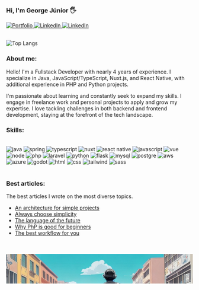### Hi, I'm George Júnior 🖐️

<div>
    <a href="https://portfolio-georgejrdev.vercel.app/" target="_blank">
        <img src="https://img.shields.io/badge/Portfolio-0DBD8B?style=for-the-badge&logo=About.me&logoColor=white" alt="Portfolio">
    </a>
    <a href="https://portfolio-georgejrdev.vercel.app/blog" target="_blank">
        <img src="https://img.shields.io/badge/Blog-FF2222?style=for-the-badge&logo=blogger&logoColor=white" alt="LinkedIn">
    </a>
    <a href="https://www.linkedin.com/in/george-j%C3%BAnior-b26776268" target="_blank">
        <img src="https://img.shields.io/badge/LinkedIn-0077B5?style=for-the-badge&logo=linkedin&logoColor=white" alt="LinkedIn">
    </a>
</div>

<br>

![Top Langs](https://github-readme-stats.vercel.app/api/top-langs/?username=georgejrdev&layout=compact&theme=dracula&hide=css,jupyter%20notebook,html)

### About me:

Hello! I'm a Fullstack Developer with nearly 4 years of experience. I specialize in Java, JavaScript/TypeScript, Nuxt.js, and React Native, with additional experience in PHP and Python projects.

I'm passionate about learning and constantly seek to expand my skills. I engage in freelance work and personal projects to apply and grow my expertise. I love tackling challenges in both backend and frontend development, staying at the forefront of the tech landscape.


### Skills:

<div style="display: inline_block"><br/> 
    <img margin="5" alt="java" src="https://img.shields.io/badge/Java-ED8B00?style=for-the-badge&logo=openjdk&logoColor=white"/>
    <img margin="5" alt="spring" src="https://img.shields.io/badge/Spring-6DB33F?style=for-the-badge&logo=spring&logoColor=white"/>
    <img margin="5" alt="typescript" src="https://img.shields.io/badge/TypeScript-007ACC?style=for-the-badge&logo=typescript&logoColor=white"/>
    <img margin="5" alt="nuxt" src="https://img.shields.io/badge/Nuxt-002E3B?style=for-the-badge&logo=nuxtdotjs&logoColor=#00DC82"/>
    <img margin="5" alt="react native" src="https://img.shields.io/badge/React_Native-20232A?style=for-the-badge&logo=react&logoColor=61DAFB"/>
    <img margin="5" alt="javascript" src="https://img.shields.io/badge/JavaScript-F7DF1E?style=for-the-badge&logo=javascript&logoColor=black"/>
    <img margin="5" alt="vue" src="https://img.shields.io/badge/Vue.js-35495E?style=for-the-badge&logo=vue.js&logoColor=4FC08D"/>
    <img margin="5" alt="node" src="https://img.shields.io/badge/Node.js-43853D?style=for-the-badge&logo=node.js&logoColor=white"/>
    <img margin="5" alt="php" src="https://img.shields.io/badge/PHP-777BB4?style=for-the-badge&logo=php&logoColor=white"/>
    <img margin="5" alt="laravel" src="https://img.shields.io/badge/Laravel-FF2D20?style=for-the-badge&logo=laravel&logoColor=white"/>
    <img margin="5" alt="python" src="https://img.shields.io/badge/Python-14354C?style=for-the-badge&logo=python&logoColor=white"/>
    <img margin="5" alt="flask" src="https://img.shields.io/badge/Flask-000000?style=for-the-badge&logo=flask&logoColor=white"/>
    <img margin="5" alt="mysql" src="https://img.shields.io/badge/MySQL-0000A0?style=for-the-badge&logo=mysql&logoColor=white"/>
    <img margin="5" alt="postgre" src="https://img.shields.io/badge/PostgreSQL-316192?style=for-the-badge&logo=postgresql&logoColor=white"/>
    <img margin="5" alt="aws" src="https://img.shields.io/badge/Amazon_AWS-232F3E?style=for-the-badge&logo=amazon-aws&logoColor=white"/>
    <img margin="5" alt="azure" src="https://img.shields.io/badge/Microsoft_Azure-0089D6?style=for-the-badge&logo=microsoft-azure&logoColor=white"/>
    <img margin="5" alt="godot" src="https://img.shields.io/badge/GODOT-%23F5F5F5.svg?style=for-the-badge&logo=godot-engine"/>
    <img margin="5" alt="html" src="https://img.shields.io/badge/html5-%23E34F26.svg?style=for-the-badge&logo=html5&logoColor=white"/>
    <img margin="5" alt="css" src="https://img.shields.io/badge/css3-%231572B6.svg?style=for-the-badge&logo=css3&logoColor=white"/>
    <img margin="5" alt="tailwind" src="https://img.shields.io/badge/tailwindcss-%2338B2AC.svg?style=for-the-badge&logo=tailwind-css&logoColor=white"/>
    <img margin="5" alt="sass" src="https://img.shields.io/badge/Sass-CC6699?style=for-the-badge&logo=sass&logoColor=white" />

</div>

<br>

### Best articles:

The best articles I wrote on the most diverse topics.

- [An architecture for simple projects](https://portfolio-georgejrdev.vercel.app/post/1)
- [Always choose simplicity](https://portfolio-georgejrdev.vercel.app/post/2)
- [The language of the future](https://portfolio-georgejrdev.vercel.app/post/3)
- [Why PhP is good for beginners](https://portfolio-georgejrdev.vercel.app/post/0)
- [The best workflow for you](https://portfolio-georgejrdev.vercel.app/post/4)

<br>
<br>

<img src="./image.jpg" alt="nice image"/>